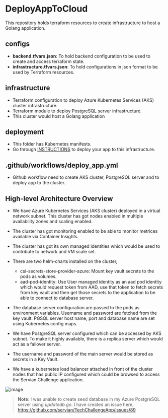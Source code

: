 # DeployAppToCloud
This repository holds terraform resources to create infrastructure to host a Golang application. 

## configs 
- **backend.tfvars.json**: To hold backend configuration to be used to create and access terraform state.
- **infrastructure.tfvars.json**: To hold configurations in json format to be used by Terraform resources. 

## infrastructure
- Terraform configuration to deploy Azure Kubernetes Services (AKS) cluster infrastructure.
- Terraform module to deploy PostgreSQL server infrastructure.
- This cluster would host a Golang application 

## deployment
- This folder has Kubernetes manifests.
- Go through [INSTRUCTIONS](https://github.com/nehagargSeequent/DeployAppToCloud/blob/main/INSTRUCTIONS.md) to deploy your app to this infrastructure.

## .github/workflows/deploy_app.yml
- Github workflow need to create AKS cluster, PostgreSQL server and to deploy app to the cluster.

## High-level Architecture Overview
- We have Azure Kubernetes Services (AKS cluster) deployed in a virtual network subnet. This cluster has got nodes enabled in multiple availability zones and scaling enabled. 
- The cluster has got monitoring enabled to be able to monitor metrices available via Container Insights.
- The cluster has got its own managed identities which would be used to contribute to network and VM scale set.
- There are two helm-charts installed on the cluster,
    - csi-secrets-store-provider-azure: Mount key vault secrets to the pods as volumes.
    - aad-pod-identity: Use User managed identity as an aad pod identity which would request token from AAD, use that token to fetch secrets from key vault and then get those secrets to the application to be able to connect to database server.
- The database server configuration are passed to the pods as environment variables. Username and password are fetched from the key vault. PGSQL server host name, port and database name are set using Kubernetes config maps.

- We have PostgreSQL server configured which can be accessed by AKS subnet. To make it highly available, there is a replica server which would act as a failover server.
- The username and password of the main server would be stored as secrets in a Key Vault.

- We have a kubernetes load balancer attached in front of the cluster nodes that has public IP configured which could be browsed to access the Servian Challenge application. 

![image](https://user-images.githubusercontent.com/81267312/144765760-feaea733-78ab-4665-8ebf-83bc8d085a95.png)


>**Note**: I was unable to create seed database in my Azure PostgreSQL server using _updatedb.go_. I have created an issue here, https://github.com/servian/TechChallengeApp/issues/89
